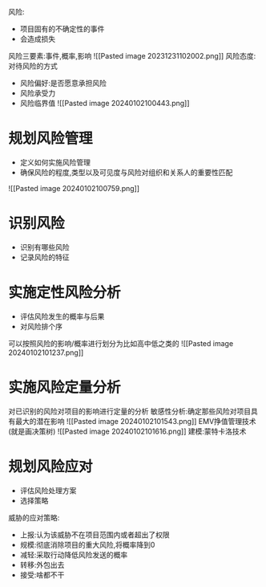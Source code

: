 风险:
- 项目固有的不确定性的事件
- 会造成损失

风险三要素:事件,概率,影响
![[Pasted image 20231231102002.png]]
风险态度:对待风险的方式
- 风险偏好:是否愿意承担风险
- 风险承受力
- 风险临界值
![[Pasted image 20240102100443.png]]
# 规划风险管理
- 定义如何实施风险管理
- 确保风险的程度,类型以及可见度与风险对组织和关系人的重要性匹配

![[Pasted image 20240102100759.png]]
# 识别风险
- 识别有哪些风险
- 记录风险的特征

# 实施定性风险分析
- 评估风险发生的概率与后果
- 对风险排个序

可以按照风险的影响/概率进行划分为比如高中低之类的
![[Pasted image 20240102101237.png]]
# 实施风险定量分析
对已识别的风险对项目的影响进行定量的分析
敏感性分析:确定那些风险对项目具有最大的潜在影响
![[Pasted image 20240102101543.png]]
EMV挣值管理技术(就是画决策树)
![[Pasted image 20240102101616.png]]
建模:蒙特卡洛技术
# 规划风险应对
- 评估风险处理方案
- 选择策略

威胁的应对策略:
- 上报:认为该威胁不在项目范围内或者超出了权限
- 规模:彻底消除项目的重大风险,将概率降到0
- 减轻:采取行动降低风险发送的概率
- 转移:外包出去
- 接受:啥都不干




